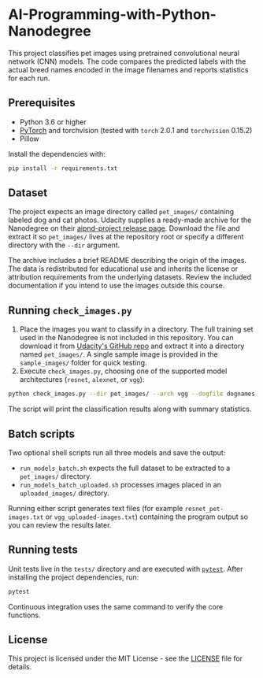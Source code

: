 # AI-Programming-with-Python-Nanodegree

This project classifies pet images using pretrained convolutional neural network (CNN) models. The code compares the predicted labels with the actual breed names encoded in the image filenames and reports statistics for each run.

## Prerequisites

- Python 3.6 or higher
- [PyTorch](https://pytorch.org) and torchvision (tested with
  `torch` 2.0.1 and `torchvision` 0.15.2)
- Pillow

Install the dependencies with:

```bash
pip install -r requirements.txt
```

## Dataset

The project expects an image directory called `pet_images/` containing labeled
dog and cat photos. Udacity supplies a ready-made archive for the Nanodegree on
their [aipnd-project release page](https://github.com/udacity/aipnd-project/releases/download/v0/pet_images.zip).
Download the file and extract it so `pet_images/` lives at the repository root or
specify a different directory with the `--dir` argument.

The archive includes a brief README describing the origin of the images. The
data is redistributed for educational use and inherits the license or attribution
requirements from the underlying datasets. Review the included documentation if
you intend to use the images outside this course.

## Running `check_images.py`

1. Place the images you want to classify in a directory. The full training set used in the Nanodegree is not included in this repository. You can download it from [Udacity's GitHub repo](https://github.com/udacity/aipnd-project/releases/download/v0/pet_images.zip) and extract it into a directory named `pet_images/`.  A single sample image is provided in the `sample_images/` folder for quick testing.
2. Execute `check_images.py`, choosing one of the supported model architectures (`resnet`, `alexnet`, or `vgg`):

```bash
python check_images.py --dir pet_images/ --arch vgg --dogfile dognames.txt
```

The script will print the classification results along with summary statistics.

## Batch scripts

Two optional shell scripts run all three models and save the output:

- `run_models_batch.sh` expects the full dataset to be extracted to a `pet_images/` directory.
- `run_models_batch_uploaded.sh` processes images placed in an `uploaded_images/` directory.

Running either script generates text files (for example `resnet_pet-images.txt` or `vgg_uploaded-images.txt`) containing the program output so you can review the results later.

## Running tests

Unit tests live in the `tests/` directory and are executed with
[`pytest`](https://docs.pytest.org/). After installing the project
dependencies, run:

```bash
pytest
```

Continuous integration uses the same command to verify the core functions.

## License

This project is licensed under the MIT License - see the [LICENSE](LICENSE) file for details.
